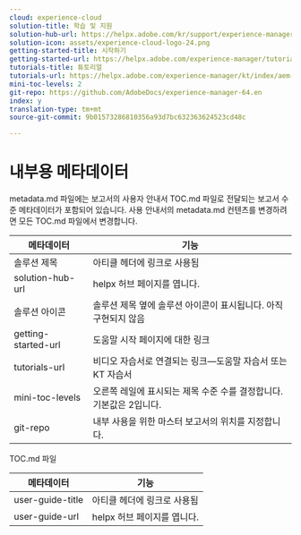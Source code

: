 ```yaml
---
cloud: experience-cloud
solution-title: 학습 및 지원
solution-hub-url: https://helpx.adobe.com/kr/support/experience-manager/6-4.html
solution-icon: assets/experience-cloud-logo-24.png
getting-started-title: 시작하기
getting-started-url: https://helpx.adobe.com/experience-manager/tutorials.html
tutorials-title: 튜토리얼
tutorials-url: https://helpx.adobe.com/experience-manager/kt/index/aem-6-4-videos.html
mini-toc-levels: 2
git-repo: https://github.com/AdobeDocs/experience-manager-64.en
index: y
translation-type: tm+mt
source-git-commit: 9b01573286810356a93d7bc632363624523cd48c

---
```



# 내부용 메타데이터

metadata.md 파일에는 보고서의 사용자 안내서 TOC.md 파일로 전달되는 보고서 수준 메타데이터가 포함되어 있습니다. 사용 안내서의 metadata.md 컨텐츠를 변경하려면 모든 TOC.md 파일에서 변경합니다.

| 메타데이터 | 기능 |
|--- |--- |
| 솔루션 제목 | 아티클 헤더에 링크로 사용됨 |
| solution-hub-url | helpx 허브 페이지를 엽니다. |
| 솔루션 아이콘 | 솔루션 제목 옆에 솔루션 아이콘이 표시됩니다. 아직 구현되지 않음 |
| getting-started-url | 도움말 시작 페이지에 대한 링크 |
| tutorials-url | 비디오 자습서로 연결되는 링크—도움말 자습서 또는 KT 자습서 |
| mini-toc-levels | 오른쪽 레일에 표시되는 제목 수준 수를 결정합니다. 기본값은 2입니다. |
| git-repo | 내부 사용을 위한 마스터 보고서의 위치를 지정합니다. |

TOC.md 파일

| 메타데이터 | 기능 |
|--- |--- |
| user-guide-title | 아티클 헤더에 링크로 사용됨 |
| user-guide-url | helpx 허브 페이지를 엽니다. |
